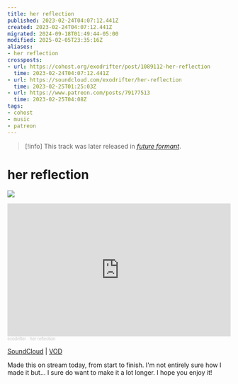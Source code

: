 ```yaml
---
title: her reflection
published: 2023-02-24T04:07:12.441Z
created: 2023-02-24T04:07:12.441Z
migrated: 2024-09-18T01:49:44-05:00
modified: 2025-02-05T23:35:16Z
aliases:
- her reflection
crossposts:
- url: https://cohost.org/exodrifter/post/1089112-her-reflection
  time: 2023-02-24T04:07:12.441Z
- url: https://soundcloud.com/exodrifter/her-reflection
  time: 2023-02-25T01:25:03Z
- url: https://www.patreon.com/posts/79177513
  time: 2023-02-25T04:08Z
tags:
- cohost
- music
- patreon
---
```


> [!info]
> This track was later released in *[future formant](../albums/future-formant/her-reflection.md)*.

# her reflection

![](../albums/future-formant/her-reflection.png)

<iframe width="100%" height="300" scrolling="no" frameborder="no" allow="autoplay" src="https://w.soundcloud.com/player/?url=https%3A//api.soundcloud.com/tracks/1455294754&color=%23ff5500&auto_play=false&hide_related=false&show_comments=true&show_user=true&show_reposts=false&show_teaser=true&visual=true"></iframe><div style="font-size: 10px; color: #cccccc;line-break: anywhere;word-break: normal;overflow: hidden;white-space: nowrap;text-overflow: ellipsis; font-family: Interstate,Lucida Grande,Lucida Sans Unicode,Lucida Sans,Garuda,Verdana,Tahoma,sans-serif;font-weight: 100;"><a href="https://soundcloud.com/exodrifter" title="exodrifter" target="_blank" style="color: #cccccc; text-decoration: none;">exodrifter</a> · <a href="https://soundcloud.com/exodrifter/her-reflection" title="her reflection" target="_blank" style="color: #cccccc; text-decoration: none;">her reflection</a></div>

[SoundCloud](https://soundcloud.com/exodrifter/her-reflection) | [VOD](../vods/20230224191421.md)

Made this on stream today, from start to finish. I'm not entirely sure how I made it but... I sure do want to make it a lot longer. I hope you enjoy it!
